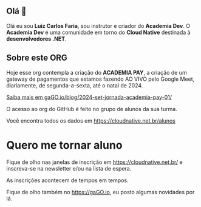
## Olá 👋

Olá eu sou **Luiz Carlos Faria**, sou instrutor e criador do **Academia Dev**. 
O **Academia Dev** é uma comunidade em torno do **Cloud Native** destinada à **desenvolvedores .NET**.

## Sobre este ORG
Hoje esse org contempla a criação do **ACADEMIA PAY**, a criação de um gateway de pagamentos que estamos fazendo AO VIVO pelo Google Meet, diariamente, de segunda-a-sexta, até o natal de 2024.

[Saiba mais em gaGO.io/blog/2024-set-jornada-academia-pay-01/](https://gago.io/blog/2024-set-jornada-academia-pay-01/)


O acesso ao org do GitHub é feito no grupo de alunos da sua turma. 

Você encontra todos os dados em https://cloudnative.net.br/alunos

# Quero me tornar aluno
Fique de olho nas janelas de inscrição em https://cloudnative.net.br/ e inscreva-se na newsletter e/ou na lista de espera.

As inscrições acontecem de tempos em tempos.

Fique de olho também no https://gaGO.io, eu posto algumas novidades por lá.
